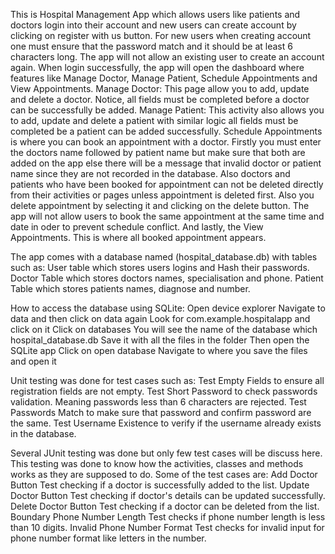 This is Hospital Management App which allows users like patients and doctors login into their account and new users can create account by clicking on register with us button.
For new users when creating account one must ensure that the password match and it should be at least 6 characters long. The app will not allow an existing user to create an account again.
When login successfully, the app will open the dashboard where features like Manage Doctor, Manage Patient, Schedule Appointments and View Appointments.
Manage Doctor: This page allow you to add, update and delete a doctor. Notice, all fields must be completed before a doctor can be successfully be added.
Manage Patient: This activity also allows you to add, update and delete a patient with similar logic all fields must be completed be a patient can be added successfully.
Schedule Appointments is where you can book an appointment with a doctor. Firstly you must enter the doctors name followed by patient name but make sure that both are added on the app else 
there will be a message that invalid doctor or patient name since they are not recorded in the database.
Also doctors and patients who have been booked for appointment can not be deleted directly from their activities or pages unless appointment is deleted first.
Also you delete appointment by selecting it and clicking on the delete button. The app will not allow users to book the same appointment at the same time and date in oder to prevent schedule conflict.
And lastly, the View Appointments. This is where all booked appointment appears. 

The app comes with a database named (hospital_database.db) with tables such as:
User table which stores users logins and Hash their passwords.
Doctor Table which stores doctors names, specialisation and phone.
Patient Table which stores patients names, diagnose and number.

How to access the database using SQLite: 
Open device explorer
Navigate to data and then click on data again
Look for com.example.hospitalapp and click on it
Click on databases
You will see the name of the database which hospital_database.db 
Save it with all the files in the folder
Then open the SQLite app
Click on open database
Navigate to where you save the files and open it

Unit testing was done for test cases such as:
Test Empty Fields to ensure all registration fields are not empty.
Test Short Password to check passwords validation. Meaning passwords less than 6 characters are rejected.
Test Passwords Match to make sure that password and confirm password are the same.
Test Username Existence to verify if the username already exists in the database.

Several JUnit testing was done but only few test cases will be discuss here. This testing was done to know how 
the activities, classes and methods works as they are supposed to do. Some of the test cases are:
Add Doctor Button Test checking if a doctor is successfully added to the list.
Update Doctor Button Test checking if doctor's details can be updated successfully.
Delete Doctor Button Test checking if a doctor can be deleted from the list.
Boundary Phone Number Length Test checks if phone number length is less than 10 digits.
Invalid Phone Number Format Test checks for invalid input for phone number format like letters in the number.
